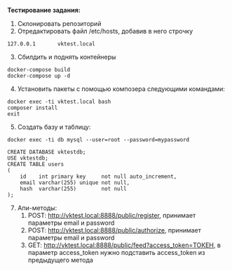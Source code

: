 **Тестирование задания:**
1) Склонировать репозиторий
2) Отредактировать файл /etc/hosts, добавив в него строчку
```
127.0.0.1       vktest.local
```

3) Сбилдить и поднять контейнеры
```
docker-compose build
docker-compose up -d
```
4) Установить пакеты с помощью композера следующими командами:
```
docker exec -ti vktest.local bash
composer install
exit
```
5) Создать базу и таблицу:
```
docker exec -ti db mysql --user=root --password=mypassword

CREATE DATABASE vktestdb;
USE vktestdb;
CREATE TABLE users
(
    id    int primary key     not null auto_increment,
    email varchar(255) unique not null,
    hash  varchar(255)        not null
);
```
7) Апи-методы:
   1. POST: http://vktest.local:8888/public/register, принимает параметры email и password
   2. POST: http://vktest.local:8888/public/authorize, принимает параметры email и password
   3. GET: http://vktest.local:8888/public/feed?access_token=ТОКЕН, в параметр access_token нужно подставить access_token из предыдущего метода
